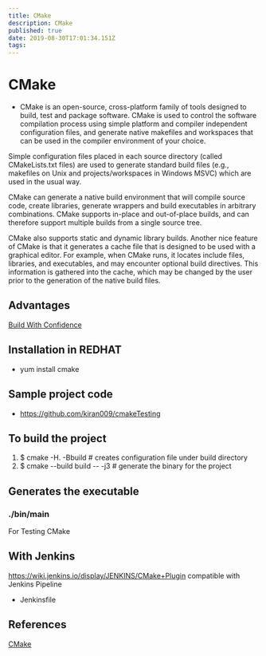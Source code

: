 ```yaml
---
title: CMake
description: CMake
published: true
date: 2019-08-30T17:01:34.151Z
tags: 
---
```


# CMake

- CMake is an open-source, cross-platform family of tools designed to build, test and package software. CMake is used to control the software compilation process using simple platform and compiler independent configuration files, and generate native makefiles and workspaces that can be used in the compiler environment of your choice. 

Simple configuration files placed in each source directory (called CMakeLists.txt files) are used to generate standard build files (e.g., makefiles on Unix and projects/workspaces in Windows MSVC) which are used in the usual way.

CMake can generate a native build environment that will compile source code, create libraries, generate wrappers and build executables in arbitrary combinations. CMake supports in-place and out-of-place builds, and can therefore support multiple builds from a single source tree.

CMake also supports static and dynamic library builds. Another nice feature of CMake is that it generates a cache file that is designed to be used with a graphical editor. For example, when CMake runs, it locates include files, libraries, and executables, and may encounter optional build directives. This information is gathered into the cache, which may be changed by the user prior to the generation of the native build files.

## Advantages
[Build With Confidence](https://www.kitware.com/build-with-cmake-build-with-confidence/)
## Installation in REDHAT
- yum install cmake
## Sample project code
- https://github.com/kiran009/cmakeTesting
## To build the project
1. $ cmake -H. -Bbuild # creates configuration file under build directory
2. $ cmake --build build -- -j3 # generate the binary for the project
## Generates the executable
### ./bin/main
For Testing CMake
## With Jenkins
https://wiki.jenkins.io/display/JENKINS/CMake+Plugin
compatible with Jenkins Pipeline
- Jenkinsfile

## References
[CMake](https://cmake.org/)